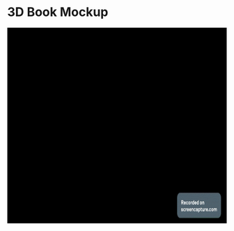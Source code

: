# 3D Book Mockup
<div align="left">
 <img src="https://github.com/RaheemAmer/Side-projects/blob/main/3D%20Book%20Mockup/Gif/3D%20Book%20Mockup.gif" width="800" height="450"/>
</div>
